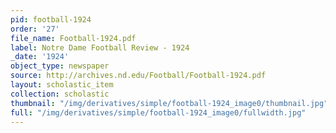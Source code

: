 ```yaml
---
pid: football-1924
order: '27'
file_name: Football-1924.pdf
label: Notre Dame Football Review - 1924
_date: '1924'
object_type: newspaper
source: http://archives.nd.edu/Football/Football-1924.pdf
layout: scholastic_item
collection: scholastic
thumbnail: "/img/derivatives/simple/football-1924_image0/thumbnail.jpg"
full: "/img/derivatives/simple/football-1924_image0/fullwidth.jpg"
---
```

